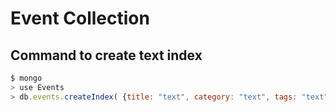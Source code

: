 # Event Collection

## Command to create text index
```js
$ mongo
> use Events
> db.events.createIndex( {title: "text", category: "text", tags: "text", venueName: "text", organization: "text", cityName: "text", stateCode: "text"});
```
